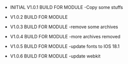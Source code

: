 * INITIAL V1.0.1 BUILD FOR MODULE
-Copy some stuffs


* V1.0.2 BUILD FOR MODULE


* V1.0.3 BUILD FOR MODULE
-remove some archives


* V1.0.4 BUILD FOR MODULE
-more archives removed


* V1.0.5 BUILD FOR MODULE
-update fonts to IOS 18.1


* V1.0.6 BUILD FOR MODULE
-update webkit
